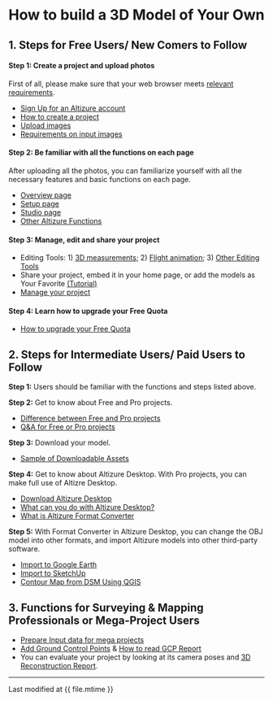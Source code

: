 # How to build a 3D Model of Your Own

## 1. Steps for Free Users/ New Comers to Follow

#### Step 1: Create a project and upload photos

First of all, please make sure that your web browser meets [relevant requirements](compatible-web-browser.html).

* [Sign Up for an Altizure account](register-at-altizurecom.html)
* [How to create a project](how-to-create-a-project-on-altizure.html)
* [Upload images](questions-on-uploading-images.html)
* [Requirements on input images](requirements-on-the-input-images.html)

#### Step 2: Be familiar with all the functions on each page

After uploading all the photos, you can familiarize yourself with all the necessary features and basic functions on each page.

* [Overview page](overview-page.html)
* [Setup page](setup-page.html)
* [Studio page](project-studio-page.html)
* [Other Altizure Functions](user-icon.html)

#### Step 3: Manage, edit and share your project

* Editing Tools: 1\) [3D measurements](3d-measurements.html); 2\) [Flight animation](flight-animation.html); 3\) [Other Editing Tools](edit-your-3d-model.html)
* Share your project, embed it in your home page, or add the models as Your Favorite [\(Tutorial\)](share-embed-add-favourite.html)
* [Manage your project](how-to-manage-a-project.html)

#### Step 4: Learn how to upgrade your Free Quota

* [How to upgrade your Free Quota](upgrade-your-free-quota.html)

## 2. Steps for Intermediate Users/ Paid Users to Follow

**Step 1:** Users should be familiar with the functions and steps listed above.

**Step 2:** Get to know about Free and Pro projects.

* [Difference between Free and Pro projects](https://site.altizure.com/pricing)
* [Q&A for Free or Pro projects](free-or-pro-project.html)

**Step 3:** Download your model.

* [Sample of Downloadable Assets](downloadable-assets.html#sample)

**Step 4:** Get to know about Altizure Desktop. With Pro projects, you can make full use of Altizre Desktop.

* [Download Altizure Desktop](https://www.altizure.com/desktop)
* [What can you do with Altizure Desktop?](what-is-altizure-desktop.html)
* [What is Altizure Format Converter](offline-format-converter.html)

**Step 5:** With Format Converter in Altizure Desktop, you can change the OBJ model into other formats, and import Altizure models into other third-party software.

* [Import to Google Earth](google-earth.html)
* [Import to SketchUp](import-to-sketchup.html)
* [Contour Map from DSM Using QGIS](contour-map-with-qgis.html)

## 3. Functions for Surveying & Mapping Professionals or Mega-Project Users

* [Prepare Input data for mega projects](prepare-input-data-for-mega-project.html)
* [Add Ground Control Points](adding-ground-control-points.html) & [How to read GCP Report](gcp-report.html)
* You can evaluate your project by looking at its camera poses and [3D Reconstruction Report](3d-reconstruction-report.html).


---

Last modified at {{ file.mtime }}



